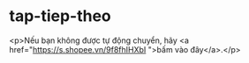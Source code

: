 # tap-tiep-theo
&lt;p>Nếu bạn không được tự động chuyển, hãy &lt;a href="https://s.shopee.vn/9f8fhIHXbI
">bấm vào đây&lt;/a>.&lt;/p>
